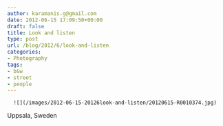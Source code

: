 ```yaml
---
author: karamanis.g@gmail.com
date: 2012-06-15 17:09:50+00:00
draft: false
title: Look and listen
type: post
url: /blog/2012/6/look-and-listen
categories:
- Photography
tags:
- b&w
- street
- people
---
```



  
      ![](/images/2012-06-15-20126look-and-listen/20120615-R0010374.jpg)

  



Uppsala, Sweden
